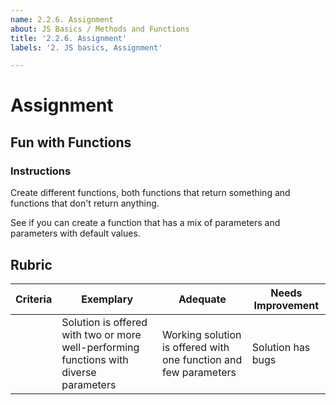 ```yaml
---
name: 2.2.6. Assignment
about: JS Basics / Methods and Functions
title: '2.2.6. Assignment'
labels: '2. JS basics, Assignment'

---
```

# Assignment 

## Fun with Functions

### Instructions

Create different functions, both functions that return something and functions that don't return anything.

See if you can create a function that has a mix of parameters and parameters with default values.

## Rubric

| Criteria | Exemplary                                                                              | Adequate                                                         | Needs Improvement |
| -------- | -------------------------------------------------------------------------------------- | ---------------------------------------------------------------- | ----------------- |
|          | Solution is offered with two or more well-performing functions with diverse parameters | Working solution is offered with one function and few parameters | Solution has bugs |